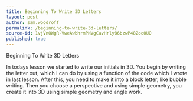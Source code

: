 ```yaml
---
title: Beginning To Write 3D Letters
layout: post
author: sam.woodroff
permalink: /beginning-to-write-3d-letters/
source-id: 1vjVnQWgR-VweAwbhrmPNVgCavHrly86bzwP482oc0UQ
published: true
---
```

Beginning To Write 3D Letters

In todays lesson we started to write our initials in 3D. You begin by writing the letter out, which I can do by using a function of the code which I wrote in last lesson. After this, you need to make it into a block letter, like bubble writing. Then you choose a perspective and using simple geometry, you create it into 3D using simple geometry and angle work. 

